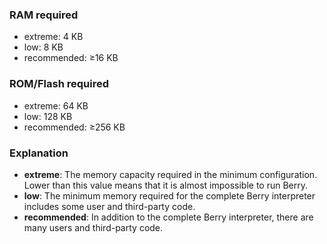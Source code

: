 ### RAM required

- extreme: 4 KB
- low: 8 KB
- recommended: ≥16 KB

### ROM/Flash required

- extreme: 64 KB
- low: 128 KB
- recommended: ≥256 KB

### Explanation

- **extreme**: The memory capacity required in the minimum configuration. Lower than this value means that it is almost impossible to run Berry.
- **low**: The minimum memory required for the complete Berry interpreter includes some user and third-party code.
- **recommended**: In addition to the complete Berry interpreter, there are many users and third-party code.
